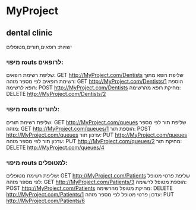 # MyProject

## dental clinic

ישויות: רופאים,תורים,מטופלים
### מיפוי routs לרופאים:
שליפת רשימת רופאים:
GET http://MyProject.com/Dentists
שליפת רופא מתוך רשימת רופאים לפי מספר מזהה:
GET http://MyProject.com/Dentists/1
הוספת רופא לרשימה:
POST http://MyProject.com/Dentists
מחיקת רופא מהרשימה:
DELETE http://MyProject.com/Dentists/2
### מיפוי routs לתורים:
שליפת רשימת תורים:
GET http://MyProject.com/queues
שליפת תור לפי מספר מזהה:
GET http://MyProject.com/queues/1
הוספת תור:
POST http://MyProject.com/queues
עדכון תור:
PUT http://MyProject.com/queues
עדכון תור לפי מספר מזהה:
PUT http://MyProject.com/queues/2
מחיקת תור:
DELETE http://MyProject.com/queues/4
### מיפוי routs למטופלים:
שליפת רשימת מטופלים:
GET http://MyProject.com/Patients
שליפת פרטי מטופל לפי מספר מזהה:
GET http://MyProject.com/Patients/3
הוספת מטופל לרשימה:
POST http://MyProject.com/Patients
מחיקת מטופל מהרשימה:
DELETE http://MyProject.com/Patients/1
עדכון פרטי מטופל לפי מספר מזהה:
PUT http://MyProject.com/Patients/6
